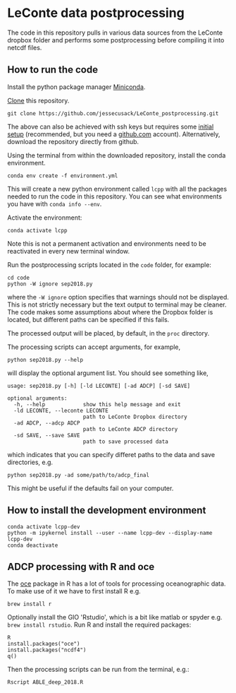 # LeConte data postprocessing

The code in this repository pulls in various data sources from the LeConte
dropbox folder and performs some postprocessing before compiling it into 
netcdf files. 

## How to run the code

Install the python package manager [Miniconda](https://docs.conda.io/en/latest/miniconda.html).


[Clone](https://git-scm.com/book/en/v2/Git-Basics-Getting-a-Git-Repository) this repository.
```
git clone https://github.com/jessecusack/LeConte_postprocessing.git
```
The above can also be achieved with ssh keys but requires some [initial setup](https://jdblischak.github.io/2014-09-18-chicago/novice/git/05-sshkeys.html) (recommended, but you need a [github.com](github.com) account). Alternatively, download the repository directly from github.

Using the terminal from within the downloaded repository, install the conda environment.
```
conda env create -f environment.yml
```
This will create a new python environment called `lcpp` with all the packages needed to run the code in this repository. You can see what environments you have with `conda info --env`.

Activate the environment: 
```
conda activate lcpp
```
Note this is not a permanent activation and environments need to be reactivated in every new terminal window.

Run the postprocessing scripts located in the `code` folder, for example:
```
cd code
python -W ignore sep2018.py
```

where the `-W ignore` option specifies that warnings should not be displayed. This is not strictly necessary but the text output to terminal may be cleaner. The code makes some assumptions about where the Dropbox folder is located, but different paths can be specified if this fails. 

The processed output will be placed, by default, in the `proc` directory. 

The processing scripts can accept arguments, for example,
```
python sep2018.py --help
```
will display the optional argument list. You should see something like,
```
usage: sep2018.py [-h] [-ld LECONTE] [-ad ADCP] [-sd SAVE]

optional arguments:
  -h, --help            show this help message and exit
  -ld LECONTE, --leconte LECONTE
                        path to LeConte Dropbox directory
  -ad ADCP, --adcp ADCP
                        path to LeConte ADCP directory
  -sd SAVE, --save SAVE
                        path to save processed data
```
which indicates that you can specify differet paths to the data and save directories, e.g.
```
python sep2018.py -ad some/path/to/adcp_final
```
This might be useful if the defaults fail on your computer.

<!-- ## How to develop the code

Install the development environment `conda env create -f environment_dev.yml` and look in the `tests` folder. -->

## How to install the development environment

```
conda activate lcpp-dev
python -m ipykernel install --user --name lcpp-dev --display-name lcpp-dev
conda deactivate
```

## ADCP processing with R and oce

The [oce](https://dankelley.github.io/oce/) package in R has a lot of tools for processing oceanographic data. To make use of it we have to first install R e.g.

```
brew install r
```

Optionally install the GIO 'Rstudio', which is a bit like matlab or spyder e.g. `brew install rstudio`. Run R and install the required packages:

```
R
install.packages("oce")
install.packages("ncdf4")
q()
```

Then the processing scripts can be run from the terminal, e.g.:

```
Rscript ABLE_deep_2018.R
```